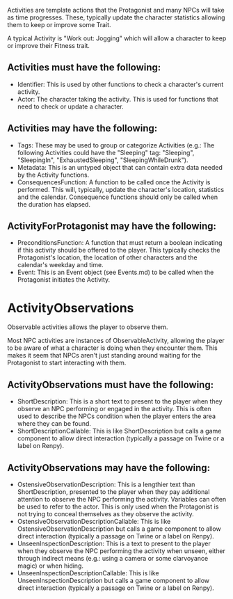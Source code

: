 Activities are template actions that the Protagonist and many NPCs will take as time progresses. These, typically update the character statistics allowing them to keep or improve some Trait.

A typical Activity is "Work out: Jogging" which will allow a character to keep or improve their Fitness trait.

## Activities must have the following:
* Identifier: This is used by other functions to check a character's current activity.
* Actor: The character taking the activity. This is used for functions that need to check or update a character.
## Activities may have the following:
* Tags: These may be used to group or categorize Activities (e.g.: The following Activities could have the "Sleeping" tag: "Sleeping", "SleepingIn", "ExhaustedSleeping", "SleepingWhileDrunk").
* Metadata: This is an untyped object that can contain extra data needed by the Activity functions.
* ConsequencesFunction: A function to be called once the Activity is performed. This will, typically, update the character's location, statistics and the calendar. Consequence functions should only be called when the duration has elapsed.



## ActivityForProtagonist may have the following:
* PreconditionsFunction: A function that must return a boolean indicating if this activity should be offered to the player. This typically checks the Protagonist's location, the location of other characters and the calendar's weekday and time.
* Event: This is an Event object (see Events.md) to be called when the Protagonist initiates the Activity.


# ActivityObservations
Observable activities allows the player to observe them.

Most NPC activities are instances of ObservableActivity, allowing the player to be aware of what a character is doing when they encounter them. This makes it seem that NPCs aren't just standing around waiting for the Protagonist to start interacting with them.

## ActivityObservations must have the following:
* ShortDescription: This is a short text to present to the player when they observe an NPC performing or engaged in the activity. This is often used to describe the NPCs condition when the player enters the area where they can be found.
* ShortDescriptionCallable: This is like ShortDescription but calls a game component to allow direct interaction (typically a passage on Twine or a label on Renpy).
## ActivityObservations may have the following:
* OstensiveObservationDescription: This is a lengthier text than ShortDescription, presented to the player when they pay additional attention to observe the NPC performing the activity. Variables can often be used to refer to the actor. This is only used when the Protagonist is not trying to conceal themselves as they observe the activity.
* OstensiveObservationDescriptionCallable: This is like OstensiveObservationDescription but calls a game component to allow direct interaction (typically a passage on Twine or a label on Renpy).
* UnseenInspectionDescription: This is a text to present to the player when they observe the NPC performing the activity when unseen, either through indirect means (e.g.: using a camera or some clarvoyance magic) or when hiding.
* UnseenInspectionDescriptionCallable: This is like UnseenInspectionDescription but calls a game component to allow direct interaction (typically a passage on Twine or a label on Renpy).
